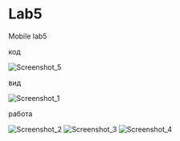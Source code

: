# Lab5
Mobile lab5

код


![Screenshot_5](https://user-images.githubusercontent.com/57183841/146285622-14d1afb3-bcfc-4c74-a691-34698f17159a.png)


вид


![Screenshot_1](https://user-images.githubusercontent.com/57183841/146285627-867c3edf-72dc-4ac2-9d79-44b1a1553e9b.png)


работа


![Screenshot_2](https://user-images.githubusercontent.com/57183841/146285628-8ac52a6b-8a2e-41ee-9cfa-adc8a3b04d7d.png)
![Screenshot_3](https://user-images.githubusercontent.com/57183841/146285629-9ec7412b-1504-421a-9df0-215b43546a52.png)
![Screenshot_4](https://user-images.githubusercontent.com/57183841/146285630-1abe60b1-0e9f-4b12-bf94-15dddcd24e80.png)
